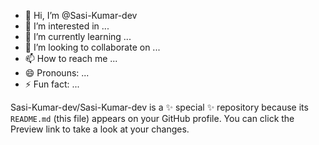  - 👋 Hi, I’m @Sasi-Kumar-dev
- 👀 I’m interested in ...
- 🌱 I’m currently learning ...
- 💞️ I’m looking to collaborate on ...
- 📫 How to reach me ...
- 😄 Pronouns: ...
- ⚡ Fun fact: ...


Sasi-Kumar-dev/Sasi-Kumar-dev is a ✨ special ✨ repository because its `README.md` (this file) appears on your GitHub profile.
You can click the Preview link to take a look at your changes.

